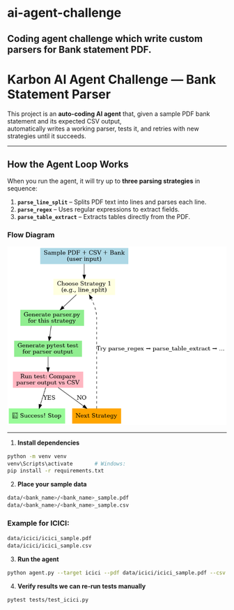 # ai-agent-challenge
Coding agent challenge which write custom parsers for Bank statement PDF.
---

# Karbon AI Agent Challenge — Bank Statement Parser

This project is an **auto-coding AI agent** that, given a sample PDF bank statement and its expected CSV output,  
automatically writes a working parser, tests it, and retries with new strategies until it succeeds.

---
## How the Agent Loop Works

When you run the agent, it will try up to **three parsing strategies** in sequence:

1. **`parse_line_split`** – Splits PDF text into lines and parses each line.
2. **`parse_regex`** – Uses regular expressions to extract fields.
3. **`parse_table_extract`** – Extracts tables directly from the PDF.

### Flow Diagram
![Agent Flow](karbon_agent_flow.png)

---
1. **Install dependencies**
```bash
python -m venv venv
venv\Scripts\activate       # Windows: 
pip install -r requirements.txt
```

2. **Place your sample data**
```bash
data/<bank_name>/<bank_name>_sample.pdf
data/<bank_name>/<bank_name>_sample.csv
```
### Example for ICICI:
```bash
data/icici/icici_sample.pdf
data/icici/icici_sample.csv

```
3. **Run the agent**
```bash
python agent.py --target icici --pdf data/icici/icici_sample.pdf --csv data/icici/icici_sample.csv
```
4. **Verify results we can re-run tests manually**
```bash 
pytest tests/test_icici.py
```